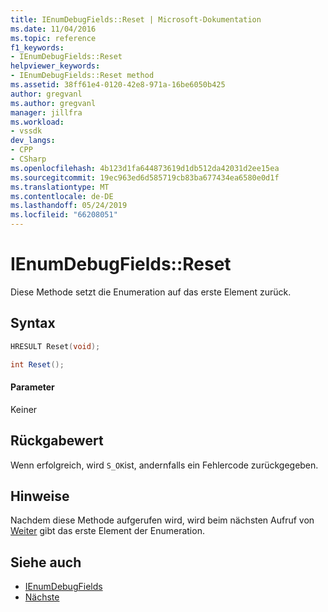 ```yaml
---
title: IEnumDebugFields::Reset | Microsoft-Dokumentation
ms.date: 11/04/2016
ms.topic: reference
f1_keywords:
- IEnumDebugFields::Reset
helpviewer_keywords:
- IEnumDebugFields::Reset method
ms.assetid: 38ff61e4-0120-42e8-971a-16be6050b425
author: gregvanl
ms.author: gregvanl
manager: jillfra
ms.workload:
- vssdk
dev_langs:
- CPP
- CSharp
ms.openlocfilehash: 4b123d1fa644873619d1db512da42031d2ee15ea
ms.sourcegitcommit: 19ec963ed6d585719cb83ba677434ea6580e0d1f
ms.translationtype: MT
ms.contentlocale: de-DE
ms.lasthandoff: 05/24/2019
ms.locfileid: "66208051"
---
```

# <a name="ienumdebugfieldsreset"></a>IEnumDebugFields::Reset
Diese Methode setzt die Enumeration auf das erste Element zurück.

## <a name="syntax"></a>Syntax

```cpp
HRESULT Reset(void);
```

```csharp
int Reset();
```

#### <a name="parameters"></a>Parameter
 Keiner

## <a name="return-value"></a>Rückgabewert
 Wenn erfolgreich, wird `S_OK`ist, andernfalls ein Fehlercode zurückgegeben.

## <a name="remarks"></a>Hinweise
 Nachdem diese Methode aufgerufen wird, wird beim nächsten Aufruf von [Weiter](../../../extensibility/debugger/reference/ienumdebugfields-next.md) gibt das erste Element der Enumeration.

## <a name="see-also"></a>Siehe auch
- [IEnumDebugFields](../../../extensibility/debugger/reference/ienumdebugfields.md)
- [Nächste](../../../extensibility/debugger/reference/ienumdebugfields-next.md)